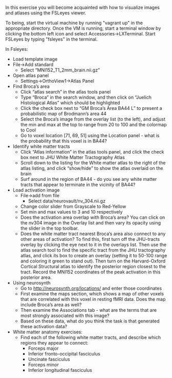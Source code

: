 In this exercise you will become acquainted with how to visualize images and atlases using the FSLeyes viewer.  

To being, start the virtual machine by running "vagrant up" in the appropriate directory.  Once the VM is running, start a terminal window by clicking the bottom left icon and select Accessories->LXTerminal.  Start FSLeyes by typing "fsleyes" in the terminal.

In Fsleyes:

- Load template image
- File->Add standard
    - Select “MNI152_T1_2mm_brain.nii.gz”
- Open atlas panel
    - Settings->OrthoView1->Atlas Panel
- Find Broca’s area
     - Click “atlas search” in the atlas tools panel
     - Type “Broca” in the search window, and then click on “Juelich Histological Atlas” which should be highlighted
    - Click the check box next to “GM Broca’s Area BA44 L” to present a probabilistic map of Brodmann’s area 44
    - Select the Broca’s image from the overlay list (to the left), and adjust the min and max at the top to range from 20 to 100 and the colormap to Cool
    - Go to voxel location [71, 69, 51] using the Location panel - what is the probability that this voxel is in BA44?
- Identify white matter tracts
    - Click “Atlas information” in the atlas tools panel, and click the check box next to JHU White Matter Tractography Atlas
    - Scroll down to the listing for the White matter atlas to the right of the atlas listing, and click “show/hide” to show the atlas overlaid on the brain
    - Surf around in the region of BA44 - do you see any white matter tracts that appear to terminate in the vicinity of BA44?
- Load activation image
    - File->add from file
        - Select data/neurovault/nv_304.nii.gz
    - Change color slider from Grayscale to Red-Yellow
    - Set min and max values to 3 and 10 respectively
    - Does the activation area overlap with Broca’s area?  You can click on the nv304 image in the Overlay list and then vary its opacity using the slider in the top toolbar.
    - Does the white matter tract nearest Broca’s area also connect to any other areas of activation? To find this, first turn off the JHU-tracts overlay by clicking the eye next to it in the overlays list.  Then use the atlas search tool to find the specific tract from the JHU tractography atlas, and click its box to create an overlay (setting it to 50-100 range and coloring it green to stand out).  Then turn on the Harvard-Oxford Cortical Structural atlas to identify the posterior region closest to the tract. Record the MNI152 coordinates of the peak activation in this posterior area.
- Using neurosynth
    - Go to http://neurosynth.org/locations/ and enter those coordinates
    - First examine the maps section, which shows a map of other voxels that are correlated with this voxel in resting fMRI data.  Does the map include Broca’s area as well?
    - Then examine the Associations tab - what are the terms that are most strongly associated with this image?
    - Based on these data, what do you think the task is that generated these activation data?
- White matter anatomy exercises:
    - Find each of the following white matter tracts, and describe which regions they appear to connect:
        - Forceps major
        - Inferior fronto-occipital fasciculus
        - Uncinate fasciculus
        - Forceps minor
        - Inferior longitudinal fasciculus
